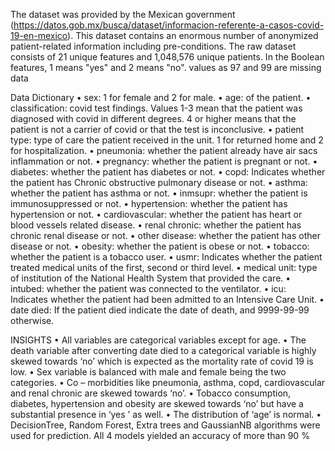 The dataset was provided by the Mexican government (https://datos.gob.mx/busca/dataset/informacion-referente-a-casos-covid-19-en-mexico). This dataset contains an enormous number of anonymized patient-related information including pre-conditions. The raw dataset consists of 21 unique features and 1,048,576 unique patients. In the Boolean features, 1 means "yes" and 2 means "no". values as 97 and 99 are missing data

Data Dictionary
•	sex: 1 for female and 2 for male.
•	age: of the patient.
•	classification: covid test findings. Values 1-3 mean that the patient was diagnosed with covid in different degrees. 4 or higher means that the patient is not a carrier of covid or that the test is inconclusive.
•	patient type: type of care the patient received in the unit. 1 for returned home and 2 for hospitalization.
•	pneumonia: whether the patient already have air sacs inflammation or not.
•	pregnancy: whether the patient is pregnant or not.
•	diabetes: whether the patient has diabetes or not.
•	copd: Indicates whether the patient has Chronic obstructive pulmonary disease or not.
•	asthma: whether the patient has asthma or not.
•	inmsupr: whether the patient is immunosuppressed or not.
•	hypertension: whether the patient has hypertension or not.
•	cardiovascular: whether the patient has heart or blood vessels related disease.
•	renal chronic: whether the patient has chronic renal disease or not.
•	other disease: whether the patient has other disease or not.
•	obesity: whether the patient is obese or not.
•	tobacco: whether the patient is a tobacco user.
•	usmr: Indicates whether the patient treated medical units of the first, second or third level.
•	medical unit: type of institution of the National Health System that provided the care.
•	intubed: whether the patient was connected to the ventilator.
•	icu: Indicates whether the patient had been admitted to an Intensive Care Unit.
•	date died: If the patient died indicate the date of death, and 9999-99-99 otherwise.


INSIGHTS
•	All variables are categorical variables except for age.
•	The death variable after converting date died to a categorical variable is highly skewed towards ‘no’ which is expected as the mortality rate of covid 19 is low.
•	Sex variable is balanced with male and female being the two categories.
•	Co – morbidities like pneumonia, asthma, copd, cardiovascular and renal chronic are skewed towards ‘no’.
•	Tobacco consumption, diabetes, hypertension and obesity are skewed towards ‘no’ but have a substantial presence in ‘yes ’ as well. 
•	The distribution of ‘age’ is normal.
•	DecisionTree, Random Forest, Extra trees and GaussianNB algorithms were used for prediction. All 4 models yielded an accuracy of more than 90 % 
